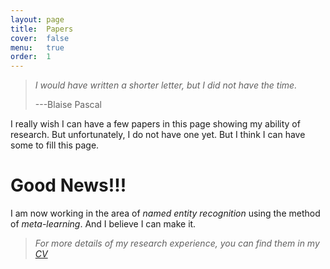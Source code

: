 ```yaml
---
layout: page
title:  Papers
cover:  false
menu:   true
order:  1
---
```


> _I would have written a shorter letter, but I did not have the time._
>
> ---Blaise Pascal

I really wish I can have a few papers in this page showing my ability 
of research. But unfortunately, I do not have one yet. But I think I 
can have some to fill this page. 

# Good News!!!
I am now working in the area of _named entity recognition_ using the 
method of _meta-learning_. And I believe I can make it.


> _For more details of my research experience, you can find them in my [CV](cv.md)_


